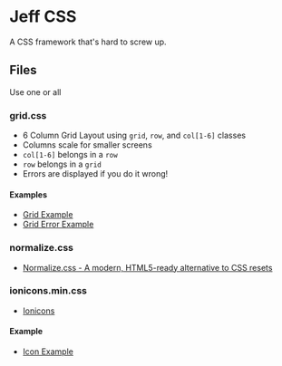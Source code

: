 # Jeff CSS 
  A CSS framework that's hard to screw up.

## Files
  Use one or all

### grid.css
  * 6 Column Grid Layout using `grid`, `row`, and `col[1-6]` classes
  * Columns scale for smaller screens
  * `col[1-6]` belongs in a `row`
  * `row` belongs in a `grid`
  * Errors are displayed if you do it wrong!

#### Examples
  * [Grid Example](https://jrsacks.github.io/css/examples/grid.html)
  * [Grid Error Example](https://jrsacks.github.io/css/examples/gridError.html)

### normalize.css
  * [Normalize.css - A modern, HTML5-ready alternative to CSS resets](https://necolas.github.io/normalize.css/)

### ionicons.min.css
  * [Ionicons](https://ionicframework.com/docs/ionicons/)

#### Example
  * [Icon Example](https://jrsacks.github.io/css/examples/icon.html)
